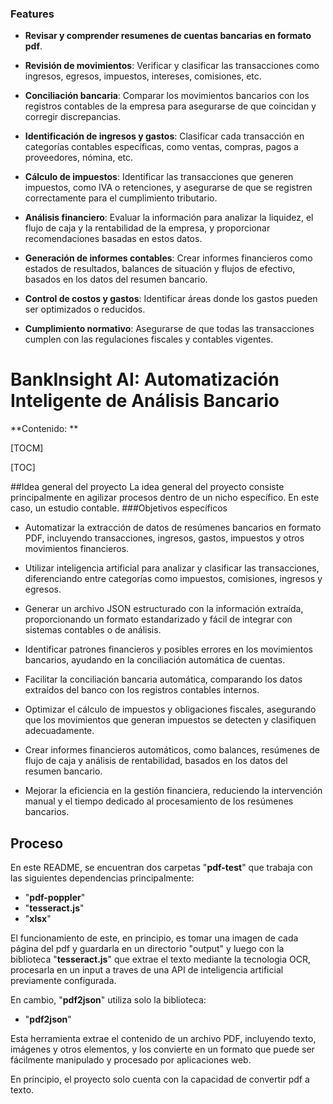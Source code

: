 ### Features

- **Revisar y comprender resumenes de cuentas bancarias en formato pdf**.

- **Revisión de movimientos**: Verificar y clasificar las transacciones como ingresos, egresos, impuestos, intereses, comisiones, etc.

- **Conciliación bancaria**: Comparar los movimientos bancarios con los registros contables de la empresa para asegurarse de que coincidan y corregir discrepancias.

- **Identificación de ingresos y gastos**: Clasificar cada transacción en categorías contables específicas, como ventas, compras, pagos a proveedores, nómina, etc.

- **Cálculo de impuestos**: Identificar las transacciones que generen impuestos, como IVA o retenciones, y asegurarse de que se registren correctamente para el cumplimiento tributario.

- **Análisis financiero**: Evaluar la información para analizar la liquidez, el flujo de caja y la rentabilidad de la empresa, y proporcionar recomendaciones basadas en estos datos.

- **Generación de informes contables**: Crear informes financieros como estados de resultados, balances de situación y flujos de efectivo, basados en los datos del resumen bancario.

- **Control de costos y gastos**: Identificar áreas donde los gastos pueden ser optimizados o reducidos.

- **Cumplimiento normativo**: Asegurarse de que todas las transacciones cumplen con las regulaciones fiscales y contables vigentes.

# BankInsight AI: Automatización Inteligente de Análisis Bancario


**Contenido: **

[TOCM]

[TOC]

##Idea general del proyecto
La idea general del proyecto consiste principalmente en agilizar procesos dentro de un nicho específico. En este caso, un estudio contable.
###Objetivos específicos
- Automatizar la extracción de datos de resúmenes bancarios en formato PDF, incluyendo transacciones, ingresos, gastos, impuestos y otros movimientos financieros.

- Utilizar inteligencia artificial para analizar y clasificar las transacciones, diferenciando entre categorías como impuestos, comisiones, ingresos y egresos.

- Generar un archivo JSON estructurado con la información extraída, proporcionando un formato estandarizado y fácil de integrar con sistemas contables o de análisis.

- Identificar patrones financieros y posibles errores en los movimientos bancarios, ayudando en la conciliación automática de cuentas.

- Facilitar la conciliación bancaria automática, comparando los datos extraídos del banco con los registros contables internos.

- Optimizar el cálculo de impuestos y obligaciones fiscales, asegurando que los movimientos que generan impuestos se detecten y clasifiquen adecuadamente.

- Crear informes financieros automáticos, como balances, resúmenes de flujo de caja y análisis de rentabilidad, basados en los datos del resumen bancario.

- Mejorar la eficiencia en la gestión financiera, reduciendo la intervención manual y el tiempo dedicado al procesamiento de los resúmenes bancarios.

## Proceso
En este README, se encuentran dos carpetas "**pdf-test**" que trabaja con las siguientes dependencias principalmente: 
- "**pdf-poppler**"
-  "**tesseract.js**"
-   "**xlsx**"

El funcionamiento de este, en principio, es tomar una imagen de cada página del pdf y guardarla en un directorio "output" y luego con la biblioteca "**tesseract.js**" que extrae el texto mediante la tecnologia OCR, procesarla en un input a traves de una API de inteligencia artificial previamente configurada.

En cambio, "**pdf2json**" utiliza solo la biblioteca:
- "**pdf2json**"

Esta herramienta extrae el contenido de un archivo PDF, incluyendo texto, imágenes y otros elementos, y los convierte en un formato que puede ser fácilmente manipulado y procesado por aplicaciones web.

En principio, el proyecto solo cuenta con la capacidad de convertir pdf a texto.